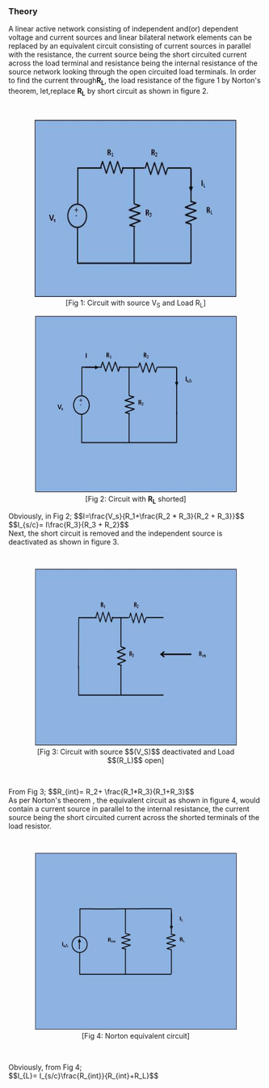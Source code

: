 ### Theory
<p> A linear active network consisting of independent and(or) dependent voltage and current sources and linear bilateral network elements can be replaced by an equivalent circuit consisting of current sources in parallel with the resistance, the current source being the short circuited current across the load terminal and resistance being the internal resistance of the source network looking through the open circuited load terminals. In order to find the current through<b>R<sub>L</sub></b>, the load resistance of the figure 1 by Norton's theorem, let,replace <b>R<sub>L</sub></b> by short circuit as shown in figure 2.</p>
<!-- <h2><span style="background-color: rgb(255, 255, 255);">Circuit diagram:</span></h2><br> -->
<br><figure style="text-align:center">
<img alt="" src="images/pic1.jpg" style="width:400px;height:350px;">
<figcaption>[Fig 1: Circuit with source V<sub>S</sub> and Load R<sub>L</sub>]</figcaption>
</figure>									
<figure style="text-align:center">
<img alt="" src="images/pic2.jpg" style="width:400px;height:350px;">
<figcaption>[Fig 2: Circuit with <b>R<sub>L</sub></b> shorted]
</figcaption>
</figure>
<p>Obviously, in Fig 2;
$$I=\frac{V_s}{R_1+\frac{R_2 * R_3}{R_2 + R_3}}$$ <br>
$$I_{s/c}= I\frac{R_3}{R_3 + R_2}$$<br>
Next, the short circuit is removed and the independent source is deactivated as shown in figure 3.</p>
<br><figure style="text-align:center">
<img alt="" src="images/pic3.jpg" style="width:400px;height:350px;">
<figcaption>
[Fig 3: Circuit with source $$(V_S)$$ deactivated and Load $$(R_L)$$ open]
</figcaption>
</figure>
<br><p>From Fig 3;
$$R_{int}= R_2+ \frac{R_1*R_3}{R_1+R_3}$$
<br>
As per Norton's theorem , the equivalent circuit as shown in figure 4, would contain a current source in parallel to the internal resistance, the current source being the short circuited current across the shorted terminals of the load resistor.</p>
<br><figure style="text-align:center">
<img alt="" src="images/pic4.jpg" style="width:400px;height:350px;">
<figcaption>[Fig 4: Norton equivalent circuit]
</figcaption>
</figure>
<br>									
<p>Obviously, from Fig 4;<br>
$$I_{L}= I_{s/c}\frac{R_{int}}{R_{int}+R_L}$$
</p><br><br><br>
</p>
</div>
                    